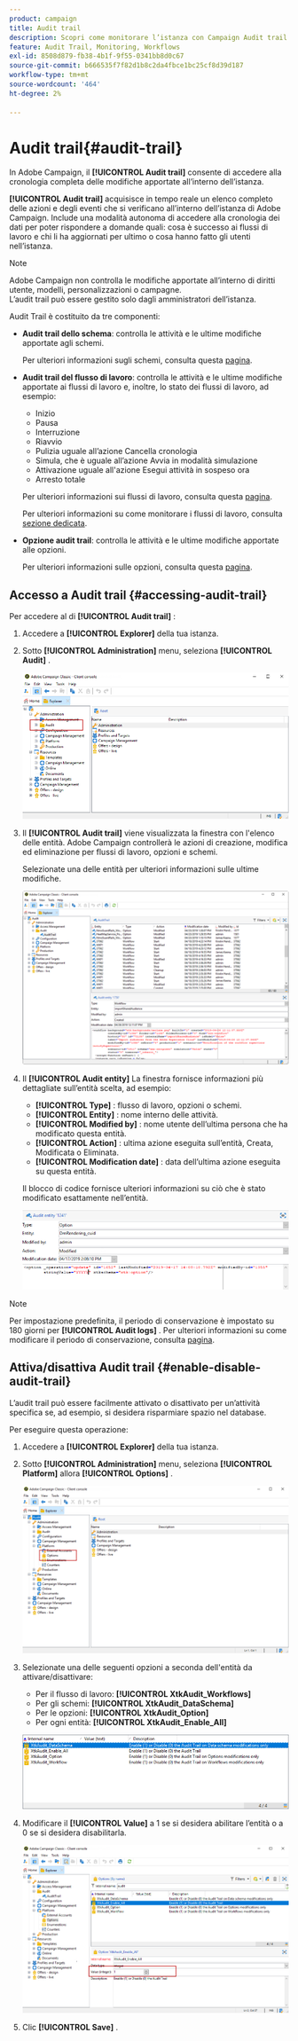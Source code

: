 ```yaml
---
product: campaign
title: Audit trail
description: Scopri come monitorare l’istanza con Campaign Audit trail
feature: Audit Trail, Monitoring, Workflows
exl-id: 8508d879-fb38-4b1f-9f55-0341bb8d0c67
source-git-commit: b666535f7f82d1b8c2da4fbce1bc25cf8d39d187
workflow-type: tm+mt
source-wordcount: '464'
ht-degree: 2%

---
```


# Audit trail{#audit-trail}



In Adobe Campaign, il **[!UICONTROL Audit trail]** consente di accedere alla cronologia completa delle modifiche apportate all’interno dell’istanza.

**[!UICONTROL Audit trail]** acquisisce in tempo reale un elenco completo delle azioni e degli eventi che si verificano all’interno dell’istanza di Adobe Campaign. Include una modalità autonoma di accedere alla cronologia dei dati per poter rispondere a domande quali: cosa è successo ai flussi di lavoro e chi li ha aggiornati per ultimo o cosa hanno fatto gli utenti nell’istanza.

>[!NOTE]
>
>Adobe Campaign non controlla le modifiche apportate all’interno di diritti utente, modelli, personalizzazioni o campagne.\
>L’audit trail può essere gestito solo dagli amministratori dell’istanza.

Audit Trail è costituito da tre componenti:

* **Audit trail dello schema**: controlla le attività e le ultime modifiche apportate agli schemi.

  Per ulteriori informazioni sugli schemi, consulta questa [pagina](../../configuration/using/data-schemas.md).

* **Audit trail del flusso di lavoro**: controlla le attività e le ultime modifiche apportate ai flussi di lavoro e, inoltre, lo stato dei flussi di lavoro, ad esempio:

   * Inizio
   * Pausa
   * Interruzione
   * Riavvio
   * Pulizia uguale all’azione Cancella cronologia
   * Simula, che è uguale all’azione Avvia in modalità simulazione
   * Attivazione uguale all&#39;azione Esegui attività in sospeso ora
   * Arresto totale

  Per ulteriori informazioni sui flussi di lavoro, consulta questa [pagina](../../workflow/using/about-workflows.md).

  Per ulteriori informazioni su come monitorare i flussi di lavoro, consulta [sezione dedicata](../../workflow/using/monitoring-workflow-execution.md).

* **Opzione audit trail**: controlla le attività e le ultime modifiche apportate alle opzioni.

  Per ulteriori informazioni sulle opzioni, consulta questa [pagina](../../installation/using/configuring-campaign-options.md).

## Accesso a Audit trail {#accessing-audit-trail}

Per accedere al di **[!UICONTROL Audit trail]** :

1. Accedere a **[!UICONTROL Explorer]** della tua istanza.
1. Sotto **[!UICONTROL Administration]** menu, seleziona **[!UICONTROL Audit]** .

   ![](assets/audit_trail_1.png)

1. Il **[!UICONTROL Audit trail]** viene visualizzata la finestra con l&#39;elenco delle entità. Adobe Campaign controllerà le azioni di creazione, modifica ed eliminazione per flussi di lavoro, opzioni e schemi.

   Selezionate una delle entità per ulteriori informazioni sulle ultime modifiche.

   ![](assets/audit_trail_2.png)

1. Il **[!UICONTROL Audit entity]** La finestra fornisce informazioni più dettagliate sull’entità scelta, ad esempio:

   * **[!UICONTROL Type]** : flusso di lavoro, opzioni o schemi.
   * **[!UICONTROL Entity]** : nome interno delle attività.
   * **[!UICONTROL Modified by]** : nome utente dell’ultima persona che ha modificato questa entità.
   * **[!UICONTROL Action]** : ultima azione eseguita sull’entità, Creata, Modificata o Eliminata.
   * **[!UICONTROL Modification date]** : data dell’ultima azione eseguita su questa entità.

   Il blocco di codice fornisce ulteriori informazioni su ciò che è stato modificato esattamente nell’entità.

   ![](assets/audit_trail_3.png)

>[!NOTE]
>
>Per impostazione predefinita, il periodo di conservazione è impostato su 180 giorni per **[!UICONTROL Audit logs]** . Per ulteriori informazioni su come modificare il periodo di conservazione, consulta [pagina](../../production/using/database-cleanup-workflow.md#deployment-wizard).

## Attiva/disattiva Audit trail {#enable-disable-audit-trail}

L’audit trail può essere facilmente attivato o disattivato per un’attività specifica se, ad esempio, si desidera risparmiare spazio nel database.

Per eseguire questa operazione:

1. Accedere a **[!UICONTROL Explorer]** della tua istanza.
1. Sotto **[!UICONTROL Administration]** menu, seleziona **[!UICONTROL Platform]** allora **[!UICONTROL Options]** .

   ![](assets/audit_trail_4.png)

1. Selezionate una delle seguenti opzioni a seconda dell&#39;entità da attivare/disattivare:

   * Per il flusso di lavoro: **[!UICONTROL XtkAudit_Workflows]**
   * Per gli schemi: **[!UICONTROL XtkAudit_DataSchema]**
   * Per le opzioni: **[!UICONTROL XtkAudit_Option]**
   * Per ogni entità: **[!UICONTROL XtkAudit_Enable_All]**

   ![](assets/audit_trail_5.png)

1. Modificare il **[!UICONTROL Value]** a 1 se si desidera abilitare l’entità o a 0 se si desidera disabilitarla.

   ![](assets/audit_trail_6.png)

1. Clic **[!UICONTROL Save]** .
